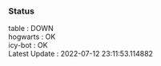 ### Status


table : DOWN  
hogwarts : OK  
icy-bot : OK  
Latest Update : 2022-07-12 23:11:53.114882
